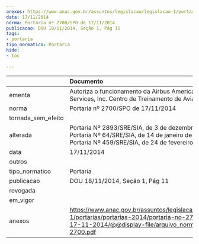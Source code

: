 ```yaml
---
anexos: https://www.anac.gov.br/assuntos/legislacao/legislacao-1/portarias/portarias-2014/portaria-no-2700-spo-de-17-11-2014/@@display-file/arquivo_norma/PA2014-2700.pdf
data: 17/11/2014
norma: Portaria nº 2700/SPO de 17/11/2014
publicacao: DOU 18/11/2014, Seção 1, Pág 11
tags:
- portaria
tipo_normatico: Portaria
hide: 
- toc 
 
---
```


|                    | Documento                                                                                                                                                         |
|:-------------------|:------------------------------------------------------------------------------------------------------------------------------------------------------------------|
| ementa             | Autoriza o funcionamento da Airbus Americas Customer Services, Inc. Centro de Treinamento de Aviação Civil.                                                       |
| norma              | Portaria nº 2700/SPO de 17/11/2014                                                                                                                                |
| tornada_sem_efeito |                                                                                                                                                                   |
| alterada           | Portaria Nº 2893/SRE/SIA, de 3 de dezembro de 2014; Portaria Nº 64/SRE/SIA, de 14 de janeiro de 2015; e Portaria Nº 459/SRE/SIA, de 24 de fevereiro de 2015.      |
| data               | 17/11/2014                                                                                                                                                        |
| outros             |                                                                                                                                                                   |
| tipo_normatico     | Portaria                                                                                                                                                          |
| publicacao         | DOU 18/11/2014, Seção 1, Pág 11                                                                                                                                   |
| revogada           |                                                                                                                                                                   |
| em_vigor           |                                                                                                                                                                   |
| anexos             | https://www.anac.gov.br/assuntos/legislacao/legislacao-1/portarias/portarias-2014/portaria-no-2700-spo-de-17-11-2014/@@display-file/arquivo_norma/PA2014-2700.pdf |